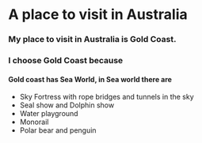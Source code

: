 # A place to visit in Australia

### My place to visit in Australia is Gold Coast.

### I choose Gold Coast because

#### Gold coast has Sea World, in Sea world there are
* Sky Fortress with rope bridges and tunnels in the sky
* Seal show and Dolphin show
* Water playground
* Monorail
* Polar bear and penguin
